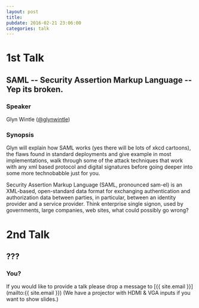 ```yaml
---
layout: post
title: 
pubdate: 2016-02-21 23:06:00
categories: talk
---
```


# 1st Talk

## SAML -- Security Assertion Markup Language -- Yep its broken.

### Speaker

Glyn Wintle ([@glynwintle](https://twitter.com/glynwintle))

### Synopsis

Glyn will explain how SAML works (yes there will be lots of
xkcd cartoons), the flaws found in standard deployments and
give example in most implementations, walk through some of
the attack techniques that work with any xml based protocol
and digital signatures before going deeper into some more
technobabble just for you.

Security Assertion Markup Language (SAML, pronounced sam-el)
is an XML-based, open-standard data format for exchanging
authentication and authorization data between parties, in
particular, between an identity provider and a service
provider. Think enterprise single signon, used by governments,
large companies, web sites, what could possibly go wrong?


# 2nd Talk

## ???

### You?

If you would like to provide a talk please drop a message to
[{{ site.email }}](mailto:{{ site.email }}) (We have a
projector with HDMI & VGA inputs if you want to show slides.)
